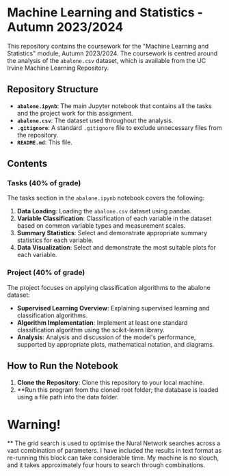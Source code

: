 # Machine Learning and Statistics - Autumn 2023/2024

This repository contains the coursework for the "Machine Learning and Statistics" module, Autumn 2023/2024. The coursework is centred around the analysis of the `abalone.csv` dataset, which is available from the UC Irvine Machine Learning Repository.

## Repository Structure

- **`abalone.ipynb`**: The main Jupyter notebook that contains all the tasks and the project work for this assignment.
- **`abalone.csv`**: The dataset used throughout the analysis.
- **`.gitignore`**: A standard `.gitignore` file to exclude unnecessary files from the repository.
- **`README.md`**: This file.

## Contents

### Tasks (40% of grade)

The tasks section in the `abalone.ipynb` notebook covers the following:

1. **Data Loading**: Loading the `abalone.csv` dataset using pandas.
2. **Variable Classification**: Classification of each variable in the dataset based on common variable types and measurement scales.
3. **Summary Statistics**: Select and demonstrate appropriate summary statistics for each variable.
4. **Data Visualization**: Select and demonstrate the most suitable plots for each variable.

### Project (40% of grade)

The project focuses on applying classification algorithms to the abalone dataset:

- **Supervised Learning Overview**: Explaining supervised learning and classification algorithms.
- **Algorithm Implementation**: Implement at least one standard classification algorithm using the scikit-learn library.
- **Analysis**: Analysis and discussion of the model's performance, supported by appropriate plots, mathematical notation, and diagrams.

## How to Run the Notebook

1. **Clone the Repository**: Clone this repository to your local machine.
2. **Run this program from the cloned root folder; the database is loaded using a file path into the data folder.

# Warning!
** The grid search is used to optimise the Nural Network searches across a vast combination of parameters. I have included the results in text format as re-running this block can take considerable time. My machine is no slouch, and it takes approximately four hours to search through combinations.
